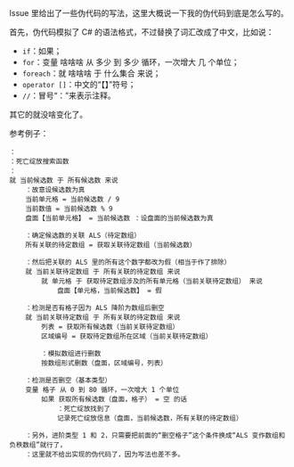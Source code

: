 Issue 里给出了一些伪代码的写法，这里大概说一下我的伪代码到底是怎么写的。

首先，伪代码模拟了 C# 的语法格式，不过替换了词汇改成了中文，比如说：

* `if`：如果；
* `for`：变量 啥啥啥 从 多少 到 多少 循环，一次增大 几 个单位；
* `foreach`：就 啥啥啥 于 什么集合 来说；
* `operator []`：中文的“【】”符号；
* `//`：冒号“：”来表示注释。

其它的就没啥变化了。

参考例子：

```
：
：死亡绽放搜索函数
：
就 当前候选数 于 所有候选数 来说
    ：故意设候选数为真
    当前单元格 = 当前候选数 / 9
    当前数值 = 当前候选数 % 9
    盘面【当前单元格】 = 当前候选数 ：设盘面的当前候选数为真

    ：确定候选数的关联 ALS（待定数组）
    所有关联的待定数组 = 获取关联待定数组（当前候选数）

    ：然后把关联的 ALS 里的所有这个数字都改为假（相当于作了排除）
    就 当前关联待定数组 于 所有关联的待定数组 来说
        就 单元格 于 获取待定数组涉及的所有单元格（当前关联待定数组） 来说
            盘面【单元格，当前候选数】 = 假

    ：检测是否有格子因为 ALS 降阶为数组后删空
    就 当前关联待定数组 于 所有关联的待定数组 来说
        列表 = 获取所有候选数（当前关联待定数组）
        区域编号 = 获取待定数组所在区域（当前关联待定数组）

        ：模拟数组进行删数
        按数组形式删数（盘面，区域编号，列表）

    ：检测是否删空（基本类型）
    变量 格子 从 0 到 80 循环，一次增大 1 个单位
        如果 获取所有候选数（盘面，格子） = 空 的话
            ：死亡绽放找到了
            记录死亡绽放信息（盘面，当前候选数，所有关联的待定数组）

    ：另外，进阶类型 1 和 2，只需要把前面的“删空格子”这个条件换成“ALS 变作数组和负秩数组”就行了，
    ：这里就不给出实现的伪代码了，因为写法也差不多。
```
